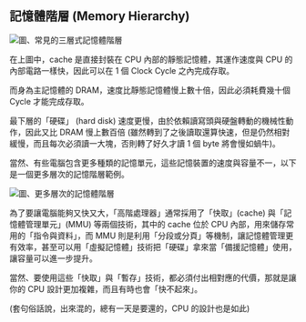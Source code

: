 ## 記憶體階層 (Memory Hierarchy)

![圖、常見的三層式記憶體階層](../img/hierarchy3.jpg)

在上圖中，cache 是直接封裝在 CPU 內部的靜態記憶體，其運作速度與 CPU 的內部電路一樣快，因此可以在 1 個 Clock Cycle 之內完成存取。

而身為主記憶體的 DRAM，速度比靜態記憶體慢上數十倍，因此必須耗費幾十個 Cycle 才能完成存取。

最下層的「硬碟」 (hard disk) 速度更慢，由於依賴讀寫頭與硬盤轉動的機械性動作，因此又比 DRAM 慢上數百倍 (雖然轉到了之後讀取還算快速，但是仍然相對緩慢，而且每次必須讀一大塊，否則轉了好久才讀 1 個 byte 將會慢如蝸牛)。

當然、有些電腦包含更多種類的記憶單元，這些記憶裝置的速度與容量不一，以下是一個更多層次的記憶階層範例。

![圖、更多層次的記憶體階層](../img/hierarchy.jpg)

為了要讓電腦能夠又快又大，「高階處理器」通常採用了「快取」(cache) 與「記憶體管理單元」(MMU) 等兩個技術，其中的 cache 位於 CPU 內部，用來儲存常用的「指令與資料」，而 MMU 則是利用「分段或分頁」等機制，讓記憶體管理更有效率，甚至可以用「虛擬記憶體」技術把「硬碟」拿來當「備援記憶體」使用，讓容量可以進一步提升。

當然、要使用這些「快取」與「暫存」技術，都必須付出相對應的代價，那就是讓你的 CPU 設計更加複雜，而且有時也會「快不起來」。 

(套句俗話說，出來混的，總有一天是要還的，CPU 的設計也是如此)





